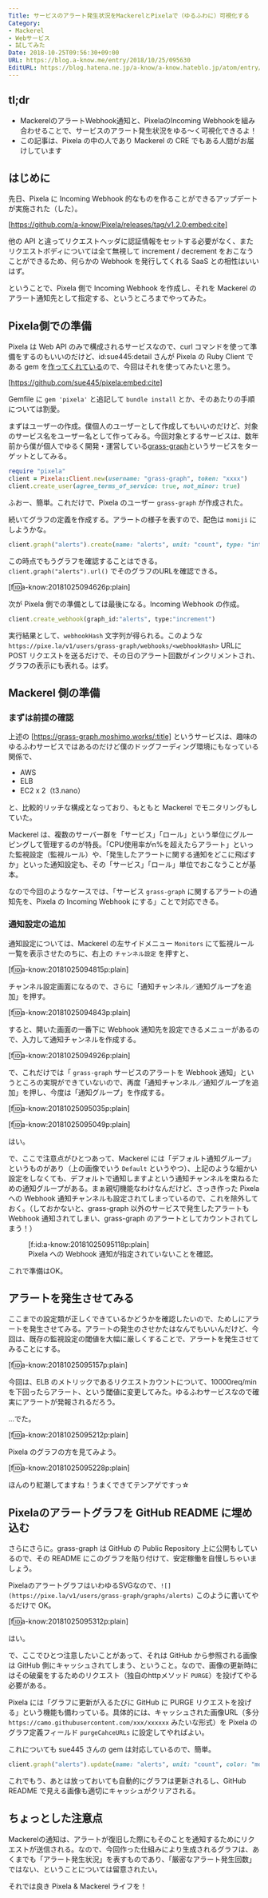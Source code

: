 ```yaml
---
Title: サービスのアラート発生状況をMackerelとPixelaで（ゆるふわに）可視化する
Category:
- Mackerel
- Webサービス
- 試してみた
Date: 2018-10-25T09:56:30+09:00
URL: https://blog.a-know.me/entry/2018/10/25/095630
EditURL: https://blog.hatena.ne.jp/a-know/a-know.hateblo.jp/atom/entry/10257846132659265642
---
```


## tl;dr
- MackerelのアラートWebhook通知と、PixelaのIncoming Webhookを組み合わせることで、サービスのアラート発生状況をゆる〜く可視化できるよ！
- この記事は、Pixela の中の人であり Mackerel の CRE でもある人間がお届けしています

## はじめに
先日、Pixela に Incoming Webhook 的なものを作ることができるアップデートが実施された（した）。



[https://github.com/a-know/Pixela/releases/tag/v1.2.0:embed:cite]



他の API と違ってリクエストヘッダに認証情報をセットする必要がなく、またリクエストボディについては全て無視して increment / decrement をおこなうことができるため、何らかの Webhook を発行してくれる SaaS との相性はいいはず。


ということで、Pixela 側で Incoming Webhook を作成し、それを Mackerel のアラート通知先として指定する、というところまでやってみた。



<!-- more -->




## Pixela側での準備
Pixela は Web API のみで構成されるサービスなので、curl コマンドを使って準備をするのもいいのだけど、id:sue445:detail さんが Pixela の Ruby Client である gem を[作ってくれている](https://github.com/sue445/pixela)ので、今回はそれを使ってみたいと思う。



[https://github.com/sue445/pixela:embed:cite]



Gemfile に `gem 'pixela'` と追記して `bundle install` とか、そのあたりの手順については割愛。


まずはユーザーの作成。僕個人のユーザーとして作成してもいいのだけど、対象のサービス名をユーザー名として作ってみる。今回対象とするサービスは、数年前から僕が個人でゆるく開発・運営している[grass-graph](https://grass-graph.moshimo.works/)というサービスをターゲットとしてみる。

```rb
require "pixela"
client = Pixela::Client.new(username: "grass-graph", token: "xxxx")
client.create_user(agree_terms_of_service: true, not_minor: true)
```

ふおー、簡単。これだけで、Pixela のユーザー `grass-graph` が作成された。


続いてグラフの定義を作成する。アラートの様子を表すので、配色は `momiji` にしようかな。

```rb
client.graph("alerts").create(name: "alerts", unit: "count", type: "int", color: "momiji")
```

この時点でもうグラフを確認することはできる。 `client.graph("alerts").url()` でそのグラフのURLを確認できる。


[f:id:a-know:20181025094626p:plain]


次が Pixela 側での準備としては最後になる。Incoming Webhook の作成。

```rb
client.create_webhook(graph_id:"alerts", type:"increment")
```

実行結果として、`webhookHash` 文字列が得られる。このような `https://pixe.la/v1/users/grass-graph/webhooks/<webhookHash>` URLに POST リクエストを送るだけで、その日のアラート回数がインクリメントされ、グラフの表示にも表れる。はず。


## Mackerel 側の準備
### まずは前提の確認
上述の [https://grass-graph.moshimo.works/:title] というサービスは、趣味のゆるふわサービスではあるのだけど僕のドッグフーディング環境にもなっている関係で、

- AWS
- ELB
- EC2 x 2（t3.nano）

と、比較的リッチな構成となっており、もともと Mackerel でモニタリングもしていた。



Mackerel は、複数のサーバー群を「サービス」「ロール」という単位にグルーピングして管理するのが特長。「CPU使用率がn%を超えたらアラート」といった監視設定（監視ルール）や、「発生したアラートに関する通知をどこに飛ばすか」といった通知設定も、その「サービス」「ロール」単位でおこなうことが基本。


なので今回のようなケースでは、「サービス `grass-graph` に関するアラートの通知先を、Pixela の Incoming Webhook にする」ことで対応できる。

### 通知設定の追加
通知設定については、Mackerel の左サイドメニュー `Monitors` にて監視ルール一覧を表示させたのちに、右上の `チャンネル設定` を押すと、


[f:id:a-know:20181025094815p:plain]

チャンネル設定画面になるので、さらに「通知チャンネル／通知グループを追加」を押す。

[f:id:a-know:20181025094843p:plain]

すると、開いた画面の一番下に Webhook 通知先を設定できるメニューがあるので、入力して通知チャンネルを作成する。

[f:id:a-know:20181025094926p:plain]

で、これだけでは「 `grass-graph` サービスのアラートを Webhook 通知」というところの実現ができていないので、再度「通知チャンネル／通知グループを追加」を押し、今度は「通知グループ」を作成する。

[f:id:a-know:20181025095035p:plain]

[f:id:a-know:20181025095049p:plain]


はい。


で、ここで注意点がひとつあって、Mackerel には「デフォルト通知グループ」というものがあり（上の画像でいう `Default` というやつ）、上記のような細かい設定をしなくても、デフォルトで通知しますよという通知チャンネルを束ねるための通知グループがある。まぁ親切機能なわけなんだけど、さっき作った Pixela への Webhook 通知チャンネルも設定されてしまっているので、これを除外しておく。（しておかないと、grass-graph 以外のサービスで発生したアラートも Webhook 通知されてしまい、grass-graph のアラートとしてカウントされてしまう！）


<figure class="figure-image figure-image-fotolife" title="Pixela への Webhook 通知が指定されていないことを確認。">[f:id:a-know:20181025095118p:plain]<figcaption>Pixela への Webhook 通知が指定されていないことを確認。</figcaption></figure>

これで準備はOK。

## アラートを発生させてみる
ここまでの設定類が正しくできているかどうかを確認したいので、ためしにアラートを発生させてみる。アラートの発生のさせかたはなんでもいいんだけど、今回は、既存の監視設定の閾値を大幅に厳しくすることで、アラートを発生させてみることにする。

[f:id:a-know:20181025095157p:plain]

今回は、ELB のメトリックであるリクエストカウントについて、10000req/min を下回ったらアラート、という閾値に変更してみた。ゆるふわサービスなので確実にアラートが発報されるだろう。


...でた。

[f:id:a-know:20181025095212p:plain]

Pixela のグラフの方を見てみよう。

[f:id:a-know:20181025095228p:plain]

ほんのり紅潮してますね！うまくできてテンアゲですっ☆


## Pixelaのアラートグラフを GitHub README に埋め込む
さらにさらに。grass-graph は GitHub の Public Repository 上に公開もしているので、その README にこのグラフを貼り付けて、安定稼働を自慢しちゃいましょう。


PixelaのアラートグラフはいわゆるSVGなので、`![](https://pixe.la/v1/users/grass-graph/graphs/alerts)` このように書いてやるだけで OK。


[f:id:a-know:20181025095312p:plain]

はい。


で、ここでひとつ注意したいことがあって、それは GitHub から参照される画像は GitHub 側にキャッシュされてしまう、ということ。なので、画像の更新時にはその破棄をするためのリクエスト（独自のhttpメソッド `PURGE`）を投げてやる必要がある。


Pixela には「グラフに更新が入るたびに GitHub に PURGE リクエストを投げる」という機能も備わっている。具体的には、キャッシュされた画像URL（多分 `https://camo.githubusercontent.com/xxx/xxxxxx` みたいな形式）を Pixela のグラフ定義フィールド `purgeCahceURLs` に設定してやればよい。


これについても sue445 さんの gem は対応しているので、簡単。

```rb
client.graph("alerts").update(name: "alerts", unit: "count", color: "momiji", purge_cache_urls:["https://camo.githubusercontent.com/xxx/xxxxxx"])
```

これでもう、あとは放っておいても自動的にグラフは更新されるし、GitHub README で見える画像も適切にキャッシュがクリアされる。


## ちょっとした注意点
Mackerelの通知は、アラートが復旧した際にもそのことを通知するためにリクエストが送信される。なので、今回作った仕組みにより生成されるグラフは、あくまでも「アラート発生状況」を表すものであり、「厳密なアラート発生回数」ではない、ということについては留意されたい。


それでは良き Pixela & Mackerel ライフを！


<div>
<br>
<script async src="//pagead2.googlesyndication.com/pagead/js/adsbygoogle.js"></script>
<!-- article-bottom2 -->
<ins class="adsbygoogle"
     style="display:inline-block;width:300px;height:250px"
     data-ad-client="ca-pub-3463034538369189"
     data-ad-slot="5274552934"></ins>
<script>
(adsbygoogle = window.adsbygoogle || []).push({});
</script>

<a href="https://bit.ly/grass-graph" target='blank' rel="nofollow"><img src="https://cdn-ak.f.st-hatena.com/images/fotolife/a/a-know/20170405/20170405220342.png"></a>
<br>
</div>

<div>
<a href='https://cloud.feedly.com/#subscription%2Ffeed%2Fhttp%3A%2F%2Fblog.a-know.me%2Ffeed'  target='blank'><img id='feedlyFollow' src='https://s3.feedly.com/img/follows/feedly-follow-rectangle-volume-small_2x.png' alt='follow us in feedly' width='65' height='20'></a>



<iframe src="https://blog.hatena.ne.jp/a-know/a-know.hateblo.jp/subscribe/iframe" allowtransparency="true" frameborder="0" scrolling="no" width="150" height="28"></iframe>
</div>



<script src="https://moshi-moshi.moshimo.works/moshimoshi/a_know_blog/2018-10-25-095630?title=%e3%82%b5%e3%83%bc%e3%83%93%e3%82%b9%e3%81%ae%e3%82%a2%e3%83%a9%e3%83%bc%e3%83%88%e7%99%ba%e7%94%9f%e7%8a%b6%e6%b3%81%e3%82%92Mackerel%e3%81%a8Pixela%e3%81%a7%ef%bc%88%e3%82%86%e3%82%8b%e3%81%b5%e3%82%8f%e3%81%ab%ef%bc%89%e5%8f%af%e8%a6%96%e5%8c%96%e3%81%99%e3%82%8b"></script>
